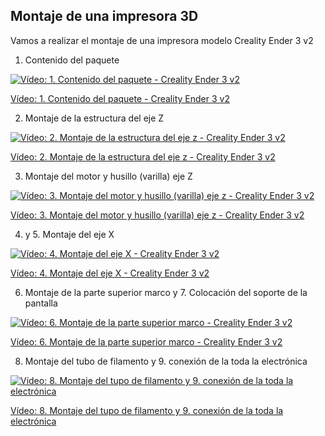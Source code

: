 ## Montaje de una impresora 3D

Vamos a realizar el montaje de una impresora modelo Creality Ender 3 v2

1. Contenido del paquete

[![Vídeo: 1. Contenido del paquete - Creality Ender 3 v2](https://img.youtube.com/vi/ecF1Wcj-Lac/0.jpg)](https://youtu.be/ecF1Wcj-Lac)

[Vídeo: 1. Contenido del paquete - Creality Ender 3 v2](https://youtu.be/ecF1Wcj-Lac)

2. Montaje de la estructura del eje Z

[![Vídeo: 2.  Montaje de la estructura del eje z - Creality Ender 3 v2](https://img.youtube.com/vi/Ca5jGEw7FR0/0.jpg)](https://youtu.be/Ca5jGEw7FR0)

[Vídeo: 2.  Montaje de la estructura del eje z - Creality Ender 3 v2](https://youtu.be/Ca5jGEw7FR0)

3. Montaje del motor y husillo (varilla) eje Z

[![Vídeo: 3. Montaje del motor y husillo (varilla) eje z - Creality Ender 3 v2](https://img.youtube.com/vi/CP_7gxNAkTE/0.jpg)](https://youtu.be/CP_7gxNAkTE)

[Vídeo: 3. Montaje del motor y husillo (varilla) eje z - Creality Ender 3 v2](https://youtu.be/CP_7gxNAkTE)

4. y 5. Montaje del eje X 

[![Vídeo: 4. Montaje del eje X - Creality Ender 3 v2](https://img.youtube.com/vi/E3fmx8-NnmM/0.jpg)](https://youtu.be/E3fmx8-NnmM)

[Vídeo: 4. Montaje del eje X - Creality Ender 3 v2](https://youtu.be/E3fmx8-NnmM)

6.  Montaje de la parte superior marco y 7. Colocación del soporte de la pantalla 

[![Vídeo: 6.  Montaje de la parte superior marco - Creality Ender 3 v2](https://img.youtube.com/vi/xCToFKOjU-g/0.jpg)](https://youtu.be/xCToFKOjU-g)

[Vídeo: 6.  Montaje de la parte superior marco - Creality Ender 3 v2](https://youtu.be/xCToFKOjU-g)

8. Montaje del tubo de filamento y 9. conexión de la toda la electrónica

[![Vídeo: 8. Montaje del tupo de filamento y 9. conexión de la toda la electrónica](https://img.youtube.com/vi/isPwK-X9OUI/0.jpg)](https://youtu.be/isPwK-X9OUI)

[Vídeo: 8. Montaje del tupo de filamento y 9. conexión de la toda la electrónica](https://youtu.be/isPwK-X9OUI)
